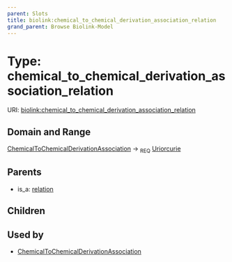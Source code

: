 ```yaml
---
parent: Slots
title: biolink:chemical_to_chemical_derivation_association_relation
grand_parent: Browse Biolink-Model
---
```


# Type: chemical_to_chemical_derivation_association_relation




URI: [biolink:chemical_to_chemical_derivation_association_relation](https://w3id.org/biolink/vocab/chemical_to_chemical_derivation_association_relation)

## Domain and Range

[ChemicalToChemicalDerivationAssociation](ChemicalToChemicalDerivationAssociation.md) ->  <sub>REQ</sub> [Uriorcurie](types/Uriorcurie.md)

## Parents

 *  is_a: [relation](relation.md)

## Children


## Used by

 * [ChemicalToChemicalDerivationAssociation](ChemicalToChemicalDerivationAssociation.md)
